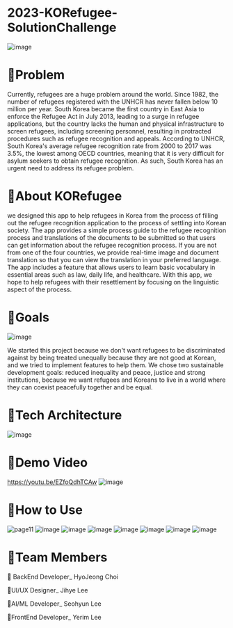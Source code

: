 # 2023-KORefugee-SolutionChallenge
![image](https://user-images.githubusercontent.com/117229525/229238057-62724038-e7fd-468d-9c02-015cfca3b825.png)

# 🐣Problem
Currently, refugees are a huge problem around the world. Since 1982, the number of refugees registered with the UNHCR has never fallen below 10 million per year. South Korea became the first country in East Asia to enforce the Refugee Act in July 2013, leading to a surge in refugee applications, but the country lacks the human and physical infrastructure to screen refugees, including screening personnel, resulting in protracted procedures such as refugee recognition and appeals. According to UNHCR, South Korea's average refugee recognition rate from 2000 to 2017 was 3.5%, the lowest among OECD countries, meaning that it is very difficult for asylum seekers to obtain refugee recognition. As such, South Korea has an urgent need to address its refugee problem.

# 🐣About KORefugee
we designed this app to help refugees in Korea from the process of filling out the refugee recognition application to the process of settling into Korean society. The app provides a simple process guide to the refugee recognition process and translations of the documents to be submitted so that users can get information about the refugee recognition process. If you are not from one of the four countries, we provide real-time image and document translation so that you can view the translation in your preferred language. The app includes a feature that allows users to learn basic vocabulary in essential areas such as law, daily life, and healthcare. With this app, we hope to help refugees with their resettlement by focusing on the linguistic aspect of the process.

# 🐣Goals
![image](https://user-images.githubusercontent.com/117229525/229240072-a62d7452-67ec-49f5-bf6d-bce7c3b20005.png)

We started this project because we don't want refugees to be discriminated against by being treated unequally because they are not good at Korean, and we tried to implement features to help them. We chose two sustainable development goals: reduced inequality and peace, justice and strong institutions, because we want refugees and Koreans to live in a world where they can coexist peacefully together and be equal.

# 🐣Tech Architecture
![image](https://user-images.githubusercontent.com/63584457/229264455-4459b597-a3bd-4ce9-bd41-06475a31946a.png)


# 🐣Demo Video
https://youtu.be/EZfoQdhTCAw
![image](https://user-images.githubusercontent.com/117229525/229264280-2980ad14-c7e5-4a3a-9f95-c8686e16e8e4.png)

# 🐣How to Use
![page11](https://user-images.githubusercontent.com/97941141/229927648-b6399d7a-6fc9-442c-a358-b339c1711731.png)
![image](https://user-images.githubusercontent.com/117229525/229968444-d1c98ee3-706b-4fee-a409-c29d718cf905.png)
![image](https://user-images.githubusercontent.com/117229525/229968470-a506c97e-1acf-4480-94a4-ed5e43e17fb9.png)
![image](https://user-images.githubusercontent.com/117229525/229968483-6094a48f-7281-475b-b36b-f719d35984d8.png)
![image](https://user-images.githubusercontent.com/117229525/229968492-7ea5bc36-50d1-405a-b4e7-1bb3c650cafb.png)
![image](https://user-images.githubusercontent.com/117229525/229968499-884bcb57-53fa-419b-8d81-10955ca47ecc.png)
![image](https://user-images.githubusercontent.com/117229525/229968506-3cb175d7-df16-46d9-b94a-cc5c861d883a.png)
![image](https://user-images.githubusercontent.com/117229525/229968517-350daed3-a88a-424e-ab4a-caaa0054b17b.png)



# 🐣Team Members
🥚 BackEnd Developer_ HyoJeong Choi

🐤UI/UX Designer_ Jihye Lee

🐥AI/ML Developer_ Seohyun Lee

🐓FrontEnd Developer_ Yerim Lee
